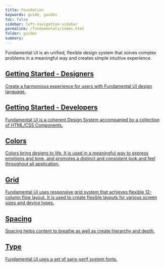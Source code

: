 ```yaml
---
title: Foundation
keywords: guide, guides
toc: false
sidebar: left-navigation-sidebar
permalink: /fundamentals/index.html
folder: guides
summary:
---
```


<p>Fundamental UI is an unified, flexible design system that solves complex
problems in a meaningful way and creates simple intuitive experience.
</p>

<div class="fd-tile-grid fd-tile-grid--2col docs-tiles">
    <a class="fd-tile" role="button" href="getting-started-designers.html">
        <div class="fd-tile__content">
             <h2 class="fd-tile__header">
                 Getting Started - Designers
             </h2>
            <p class="fd-tile__description">
                Create a harmonious experience for users with Fundamental UI design language.
            </p>
        </div>
    </a>
    <a class="fd-tile" role="button" href="getting-started-developers.html">
        <div class="fd-tile__content">
             <h2 class="fd-tile__header">
                 Getting Started - Developers
             </h2>
             <p class="fd-tile__description">
                 Fundamental UI is a coherent Design System accompanied by a collection of HTML/CSS Components.
             </p>
        </div>
    </a>
    <a class="fd-tile" role="button" href="colors.html">
        <div class="fd-tile__content">
             <h2 class="fd-tile__header">
                 Colors
             </h2>
             <p class="fd-tile__description">
                 Colors bring designs to life. It is used in a meaningful way to express emotions and tone, and promotes a distinct and consistent look and feel throughout all application.
             </p>
        </div>
    </a>
    <a class="fd-tile" role="button" href="grid.html">
        <div class="fd-tile__content">
             <h2 class="fd-tile__header">
                 Grid
             </h2>
             <p class="fd-tile__description">
                 Fundamental UI uses responsive grid system that achieves flexible 12-column flow layout. It is used to create flexible layouts for various screen sizes and device types.
             </p>
        </div>
    </a>
    <a class="fd-tile" role="button" href="spacing.html">
        <div class="fd-tile__content">
             <h2 class="fd-tile__header">
                 Spacing
             </h2>
             <p class="fd-tile__description">
                 Spacing helps content to breathe as well as create hierarchy and depth.
             </p>
        </div>
    </a>
    <a class="fd-tile" role="button" href="type.html">
        <div class="fd-tile__content">
             <h2 class="fd-tile__header">
                 Type
             </h2>
             <p class="fd-tile__description">
                 Fundamental UI uses a set of sans-serif system fonts.
             </p>
        </div>
    </a>
</div>
